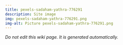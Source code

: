 ```yaml
---
title: pexels-sadaham-yathra-776291
description: Site image
img: pexels-sadaham-yathra-776291.png
img-alt: Picture pexels-sadaham-yathra-776291.png
---
```


_Do not edit this wiki page. It is generated automatically._ 

